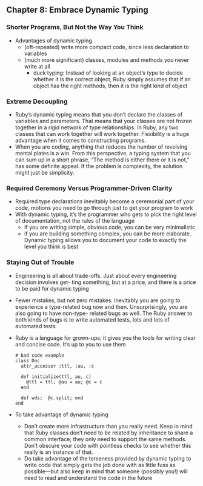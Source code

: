 ## Chapter 8: Embrace Dynamic Typing

### Shorter Programs, But Not the Way You Think

- Advantages of dynamic typing
	- (oft-repeated) write more compact code, since less declaration to variables
	- (much more significant) classes, modules and methods you never write at all
		- duck typing: Instead of looking at an object’s type to decide whether it is the correct object, Ruby simply assumes that if an object has the right methods, then it is the right kind of object

### Extreme Decoupling

- Ruby’s dynamic typing means that you don’t declare the classes of variables and parameters. That means that your classes are not frozen together in a rigid network of type relationships. In Ruby, any two classes that can work together will work together. Flexibility is a huge advantage when it comes to constructing programs.
- When you are coding, anything that reduces the number of revolving mental plates is a win. From this perspective, a typing system that you can sum up in a short phrase, “The method is either there or it is not,” has some definite appeal. If the problem is complexity, the solution might just be simplicity.

### Required Ceremony Versus Programmer-Driven Clarity

- Required type declarations inevitably become a ceremonial part of your code, motions you need to go through just to get your program to work
- With dynamic typing, it’s the programmer who gets to pick the right level of documentation, not the rules of the language
	- If you are writing simple, obvious code, you can be very minimalistic
	- if you are building something complex, you can be more elaborate. Dynamic typing allows you to document your code to exactly the level you think is best

### Staying Out of Trouble

- Engineering is all about trade-offs. Just about every engineering decision involves get- ting something, but at a price, and there is a price to be paid for dynamic typing
- Fewer mistakes, but not zero mistakes. Inevitably you are going to experience a type-related bug now and then. Unsurprisingly, you are also going to have non-type- related bugs as well. The Ruby answer to both kinds of bugs is to write automated tests, lots and lots of automated tests

- Ruby is a language for grown-ups; it gives you the tools for writing clear and concise code. It’s up to you to use them
	```
	# bad code example
	class Doc
	  attr_accessor :ttl, :au, :c

	  def initialize(ttl, au, c)
	    @ttl = ttl; @au = au; @c = c
	  end

	  def wds;  @c.split; end
  end
	```
	
- To take advantage of dynamic typing
	- Don’t create more infrastructure than you really need. Keep in mind that Ruby classes don’t need to be related by inheritance to share a common interface; they only need to support the same methods. Don’t obscure your code with pointless checks to see whether this really is an instance of that.
	- Do take advantage of the terseness provided by dynamic typing to write code that simply gets the job done with as little fuss as possible—but also keep in mind that someone (possibly you!) will need to read and understand the code in the future